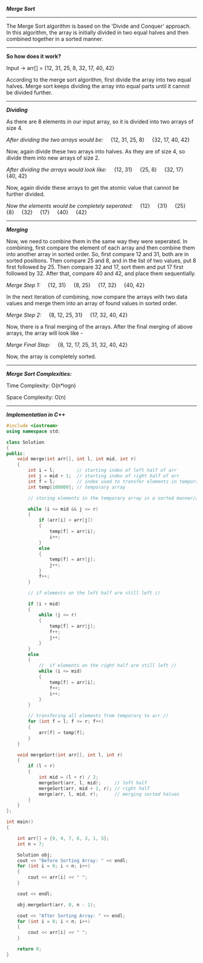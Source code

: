 ***Merge Sort***

<hr>

The Merge Sort algorithm is based on the 'Divide and Conquer' approach.
In this algorithm, the array is initially divided in two equal halves and then combined together in a sorted manner.

<hr>

**So how does it work?**

Input -> arr[] = {12, 31, 25, 8, 32, 17, 40, 42}

According to the merge sort algorithm, first divide the array into two equal halves.
Merge sort keeps dividing the array into equal parts until it cannot be divided further.

<hr> 

**_Dividing_**


As there are 8 elements in our input array, so it is divided into two arrays of size 4.

_After dividing the two arrays would be:_  &nbsp;  &nbsp;   {12, 31, 25, 8}  &nbsp;  &nbsp;   {32, 17, 40, 42}

Now, again divide these two arrays into halves. As they are of size 4, so divide them into new arrays of size 2.

_After dividing the arrays would look like:_  &nbsp;  &nbsp;  {12, 31}  &nbsp;  &nbsp;   {25, 8}  &nbsp;  &nbsp;   {32, 17}  &nbsp;  &nbsp;   {40, 42}

Now, again divide these arrays to get the atomic value that cannot be further divided.

_Now the elements would be completely seperated:_  &nbsp;  &nbsp;   {12}  &nbsp;  &nbsp;   {31}  &nbsp;  &nbsp;   {25}  &nbsp;  &nbsp;   {8}  &nbsp;  &nbsp;   {32}  &nbsp;  &nbsp;   {17}  &nbsp;  &nbsp;   {40}  &nbsp;  &nbsp;   {42}

<hr>


***Merging***


Now, we need to combine them in the same way they were seperated.
In combining, first compare the element of each array and then combine them into another array in sorted order.
So, first compare 12 and 31, both are in sorted positions. Then compare 25 and 8, and in the list of two values, put 8 first followed by 25. Then compare 32 and 17, sort them and put 17 first followed by 32. After that, compare 40 and 42, and place them sequentially.

_Merge Step 1:_  &nbsp;  &nbsp;   {12, 31}  &nbsp;  &nbsp;   {8, 25}  &nbsp;  &nbsp;   {17, 32}  &nbsp;  &nbsp;   {40, 42}

In the next iteration of combining, now compare the arrays with two data values and merge them into an array of found values in sorted order.

_Merge Step 2:_  &nbsp;  &nbsp;   {8, 12, 25, 31}  &nbsp;  &nbsp;   {17, 32, 40, 42}

Now, there is a final merging of the arrays. After the final merging of above arrays, the array will look like -

_Merge Final Step:_  &nbsp;  &nbsp;   {8, 12, 17, 25, 31, 32, 40, 42}

Now, the array is completely sorted.

<hr>

_**Merge Sort Complexities:**_

Time Complexity: O(n*logn)

Space Complexity: O(n)

<hr>

_**Implementation in C++**_
```cpp
#include <iostream>
using namespace std;

class Solution
{
public:
    void merge(int arr[], int l, int mid, int r)
    {
        int i = l;        // starting index of left half of arr
        int j = mid + 1;  // starting index of right half of arr
        int f = l;        // index used to transfer elements in temporary array
        int temp[100000]; // temporary array

        // storing elements in the temporary array in a sorted manner//

        while (i <= mid && j <= r)
        {
            if (arr[i] < arr[j])
            {
                temp[f] = arr[i];
                i++;
            }
            else
            {
                temp[f] = arr[j];
                j++;
            }
            f++;
        }

        // if elements on the left half are still left //

        if (i > mid)
        {
            while (j <= r)
            {
                temp[f] = arr[j];
                f++;
                j++;
            }
        }
        else
        {
            //  if elements on the right half are still left //
            while (i <= mid)
            {
                temp[f] = arr[i];
                f++;
                i++;
            }
        }

        // transfering all elements from temporary to arr //
        for (int f = l; f <= r; f++)
        {
            arr[f] = temp[f];
        }
    }

    void mergeSort(int arr[], int l, int r)
    {
        if (l < r)
        {
            int mid = (l + r) / 2;
            mergeSort(arr, l, mid);     // left half
            mergeSort(arr, mid + 1, r); // right half
            merge(arr, l, mid, r);      // merging sorted halves
        }
    }
};

int main()
{

    int arr[] = {9, 4, 7, 6, 3, 1, 5};
    int n = 7;

    Solution obj;
    cout << "Before Sorting Array: " << endl;
    for (int i = 0; i < n; i++)
    {
        cout << arr[i] << " ";
    }

    cout << endl;

    obj.mergeSort(arr, 0, n - 1);

    cout << "After Sorting Array: " << endl;
    for (int i = 0; i < n; i++)
    {
        cout << arr[i] << " ";
    }

    return 0;
}
```
